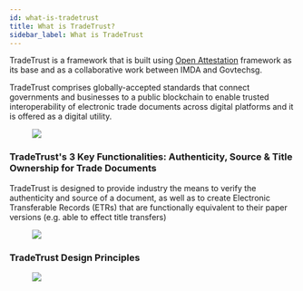 ```yaml
---
id: what-is-tradetrust
title: What is TradeTrust?
sidebar_label: What is TradeTrust
---
```


TradeTrust is a framework that is built using [Open Attestation](https://github.com/Open-Attestation/open-attestation) framework as its base and as a collaborative work between IMDA and Govtechsg.

TradeTrust comprises globally-accepted standards that connect governments and businesses to a public blockchain to enable trusted interoperability of electronic trade documents across digital platforms and it is offered as a digital utility.

<figure style={{ maxWidth: "960px", margin: "0 auto" }}>
  <img src='/docs/topics/introduction/what-is-tradetrust/key-components-tradetrust.jpeg' />
</figure>

### TradeTrust's 3 Key Functionalities: Authenticity, Source & Title Ownership for Trade Documents

TradeTrust is designed to provide industry the means to verify the authenticity and source of a document, as well as to create Electronic Transferable Records (ETRs) that are functionally equivalent to their paper versions (e.g. able to effect title transfers)

<figure style={{ maxWidth: "800px", margin: "0 auto" }}>
  <img src='/docs/topics/introduction/what-is-tradetrust/3-functionalities.png' />
</figure>

### TradeTrust Design Principles

<figure style={{ maxWidth: "800px", margin: "0 auto" }}>
  <img src='/docs/topics/introduction/what-is-tradetrust/tradetrust-design-principles.png' />
</figure>
